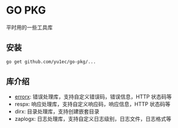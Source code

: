 # GO PKG

平时用的一些工具库

## 安装
```bash
go get github.com/yu1ec/go-pkg/...
```

## 库介绍
* [errorx](./errorx/README.md): 错误处理库，支持自定义错误码，错误信息，HTTP 状态码等
* respx: 响应处理库，支持自定义响应码，响应信息，HTTP 状态码等
* dirx: 目录处理库，支持创建嵌套目录
* zaplogx: 日志处理库，支持自定义日志级别，日志文件，日志格式等